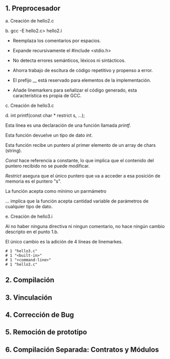 ## 1. Preprocesador

a. Creación de hello2.c

b. gcc -E hello2.c> hello2.i

 - Reemplaza los comentarios por espacios.
 
 - Expande recursivamente el #include <stdio.h>
 
 - No detecta errores semánticos, léxicos ni sintácticos.
 
 - Ahorra trabajo de escitura de código repetitivo y propenso a error.
 
 - El prefijo __ está reservado para elementos de la implementación.
 
 - Añade linemarkers para señalizar el código generado, esta característica es propia de GCC.
 
c. Creación de hello3.c

d. int printf(const char * restrict s, ...);

Esta línea es una declaración de una función llamada _printf_.

Esta función devuelve un tipo de dato _int_.

Esta función recibe un puntero al primer elemento de un array de chars (string).

_Const_ hace referencia a constante, lo que implica que el contenido del puntero recibido no se puede modificar.

_Restrict_ asegura que el único puntero que va a acceder a esa posición de memoria es el puntero "s".

La función acepta como mínimo un parmámetro

... implica que la función acepta cantidad variable de parámetros de cualquier tipo de dato.

e. Creación de hello3.i

Al no haber ninguna directiva ni ningun comentario, no hace ningún cambio descripto en el punto 1.b.

El único cambio es la adición de 4 líneas de linemarkes.

```
# 1 "hello3.c"
# 1 "<built-in>"
# 1 "<command-line>"
# 1 "hello3.c"
```
  
  
## 2. Compilación
  
## 3. Vinculación
  
## 4. Corrección de Bug
 
## 5. Remoción de prototipo

## 6. Compilación Separada: Contratos y Módulos

## 
